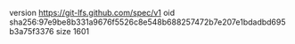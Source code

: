 version https://git-lfs.github.com/spec/v1
oid sha256:97e9be8b331a9676f5526c8e548b688257472b7e207e1bdadbd695b3a75f3376
size 1601
